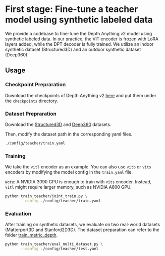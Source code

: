 # First stage: Fine-tune a teacher model using synthetic labeled data

We provide a codebase to fine-tune the Depth Anything v2 model using synthetic labeled data. In our practice, the ViT encoder is frozen with LoRA layers added, while the DPT decoder is fully trained. We utilize an indoor synthetic dataset (Structured3D) and an outdoor synthetic dataset (Deep360).

## Usage

### Checkpoint Prepraration

Download the checkpoints of Depth Anything v2 [here](https://github.com/DepthAnything/Depth-Anything-V2) and put them under the `checkpoints` directory.

### Dataset Prepraration

Download the [Structured3D](https://structured3d-dataset.org/) and [Deep360](https://github.com/nju-ee/MODE-2022) datasets.

Then, modify the dataset path in the corresponding yaml files.

```bash
./config/teacher/train.yaml
```

### Training

We take the `vitl` encoder as an example. You can also use `vitb` or `vits` encoders by modifying the model config in the `train.yaml` file.

*`Note`*: A NVIDIA 3090 GPU is enough to train with `vits` encoder. Instead, `vitl` might require larger memory, such as NVIDIA A800 GPU.

```bash
python train_teacher/joint_train.py \
       --config ./config/teacher/train.yaml
```

### Evaluation

After training on synthetic datasets, we evaluate on two real-world datasets (Matterport3D and Stanford2D3D). The dataset preparation can refer to the folder [train_metric_depth](../train_metric_depth/).

```bash
python train_teacher/eval_multi_dataset.py \
       --config ./config/teacher/test.yaml 
```